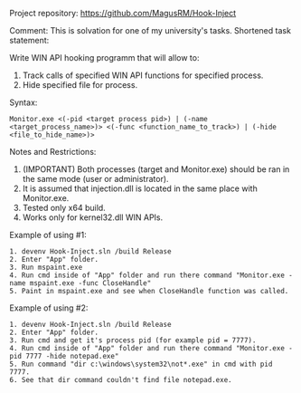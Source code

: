 Project repository: https://github.com/MagusRM/Hook-Inject

Comment: 
This is solvation for one of my university's tasks. Shortened task statement: 

Write WIN API hooking programm that will allow to:
1. Track calls of specified WIN API functions for specified process.
2. Hide specified file for process.

Syntax:

    Monitor.exe <(-pid <target process pid>) | (-name <target_process_name>)> <(-func <function_name_to_track>) | (-hide <file_to_hide_name>)>

Notes and Restrictions:   
1. (IMPORTANT) Both processes (target and Monitor.exe) should be ran in the same mode (user or administrator).   
2. It is assumed that injection.dll is located in the same place with Monitor.exe.  
3. Tested only x64 build.
4. Works only for kernel32.dll WIN APIs.

Example of using #1:

    1. devenv Hook-Inject.sln /build Release
    2. Enter "App" folder.
    3. Run mspaint.exe
    4. Run cmd inside of "App" folder and run there command "Monitor.exe -name mspaint.exe -func CloseHandle"
    5. Paint in mspaint.exe and see when CloseHandle function was called.

Example of using #2:

    1. devenv Hook-Inject.sln /build Release
    2. Enter "App" folder.
    3. Run cmd and get it's process pid (for example pid = 7777).
    4. Run cmd inside of "App" folder and run there command "Monitor.exe -pid 7777 -hide notepad.exe"
    5. Run command "dir c:\windows\system32\not*.exe" in cmd with pid 7777.
    6. See that dir command couldn't find file notepad.exe.
